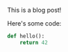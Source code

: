 [category]: <> (General)
[date]: <> (2024/08/22)
[title]: <> (Hello world)

This is a blog post!

Here's some code:

```python
def hello():
    return 42
```